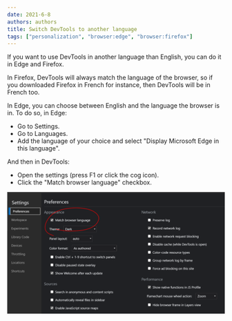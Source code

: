 ```yaml
---
date: 2021-6-8
authors: authors
title: Switch DevTools to another language
tags: ["personalization", "browser:edge", "browser:firefox"]
---
```

If you want to use DevTools in another language than English, you can do it in Edge and Firefox.

In Firefox, DevTools will always match the language of the browser, so if you downloaded Firefox in French for instance, then DevTools will be in French too.

In Edge, you can choose between English and the language the browser is in. To do so, in Edge:
* Go to Settings.
* Go to Languages.
* Add the language of your choice and select "Display Microsoft Edge in this language".

And then in DevTools:
* Open the settings (press F1 or click the cog icon).
* Click the "Match browser language" checkbox.

![Screenshot of the settings panel in Edge showing a checkbox to match devtools with the browser language](/assets/img/use-another-language.png)